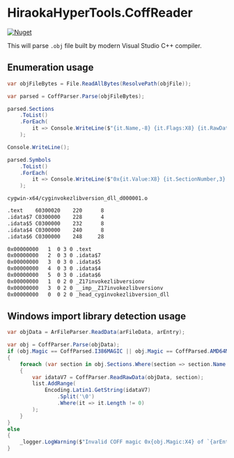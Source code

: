 # HiraokaHyperTools.CoffReader

[![Nuget](https://img.shields.io/nuget/v/HiraokaHyperTools.CoffReader)](https://www.nuget.org/packages/HiraokaHyperTools.CoffReader)

This will parse `.obj` file built by modern Visual Studio C++ compiler.

## Enumeration usage

```cs
var objFileBytes = File.ReadAllBytes(ResolvePath(objFile));

var parsed = CoffParser.Parse(objFileBytes);

parsed.Sections
    .ToList()
    .ForEach(
        it => Console.WriteLine($"{it.Name,-8} {it.Flags:X8} {it.RawDataPosition,6} {it.SectionSize,6} ")
    );

Console.WriteLine();

parsed.Symbols
    .ToList()
    .ForEach(
        it => Console.WriteLine($"0x{it.Value:X8} {it.SectionNumber,3} {it.SymbolType,2} {it.StorageClass} {it.NumAux} {it.Name} ")
    );
```

`cygwin-x64/cyginvokezlibversion_dll_d000001.o`

```txt
.text    60300020    220      8 
.idata$7 C0300000    228      4 
.idata$5 C0300000    232      8 
.idata$4 C0300000    240      8 
.idata$6 C0300000    248     28 

0x00000000   1  0 3 0 .text 
0x00000000   2  0 3 0 .idata$7 
0x00000000   3  0 3 0 .idata$5 
0x00000000   4  0 3 0 .idata$4 
0x00000000   5  0 3 0 .idata$6 
0x00000000   1  0 2 0 _Z17invokezlibversionv 
0x00000000   3  0 2 0 __imp__Z17invokezlibversionv 
0x00000000   0  0 2 0 _head_cyginvokezlibversion_dll 
```

## Windows import library detection usage

```cs
var objData = ArFileParser.ReadData(arFileData, arEntry);

var obj = CoffParser.Parse(objData);
if (obj.Magic == CoffParsed.I386MAGIC || obj.Magic == CoffParsed.AMD64MAGIC)
{
    foreach (var section in obj.Sections.Where(section => section.Name == ".idata$7"))
    {
        var idataV7 = CoffParser.ReadRawData(objData, section);
        list.AddRange(
            Encoding.Latin1.GetString(idataV7)
                .Split('\0')
                .Where(it => it.Length != 0)
        );
    }
}
else
{
    _logger.LogWarning($"Invalid COFF magic 0x{obj.Magic:X4} of `{arEntry.FileName}` in `{libFile}`");
}
```
